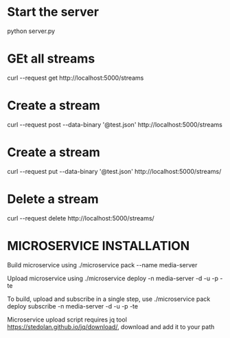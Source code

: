 
Start the server
================
python server.py


GEt all streams
===============

curl --request get http://localhost:5000/streams

Create a stream
================
curl --request post --data-binary '@test.json' http://localhost:5000/streams

Create a stream
================
curl --request put --data-binary '@test.json' http://localhost:5000/streams/<id>

Delete a stream
===============
curl --request delete http://localhost:5000/streams/<id>


MICROSERVICE INSTALLATION
=

Build microservice using ./microservice pack --name media-server

Upload microservice using ./microservice deploy -n media-server -d <tenant url> -u <username> -p <password> -te <tenant id>

To build, upload and subscribe in a single step, use ./microservice pack deploy subscribe -n media-server -d <tenant url> -u <username> -p <password> -te <tenant id>

Microservice upload script requires jq tool https://stedolan.github.io/jq/download/, download and add it to your path
